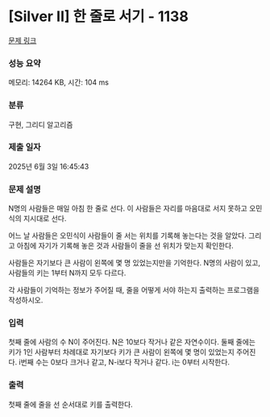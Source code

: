 # [Silver II] 한 줄로 서기 - 1138 

[문제 링크](https://www.acmicpc.net/problem/1138) 

### 성능 요약

메모리: 14264 KB, 시간: 104 ms

### 분류

구현, 그리디 알고리즘

### 제출 일자

2025년 6월 3일 16:45:43

### 문제 설명

<p>N명의 사람들은 매일 아침 한 줄로 선다. 이 사람들은 자리를 마음대로 서지 못하고 오민식의 지시대로 선다.</p>

<p>어느 날 사람들은 오민식이 사람들이 줄 서는 위치를 기록해 놓는다는 것을 알았다. 그리고 아침에 자기가 기록해 놓은 것과 사람들이 줄을 선 위치가 맞는지 확인한다.</p>

<p>사람들은 자기보다 큰 사람이 왼쪽에 몇 명 있었는지만을 기억한다. N명의 사람이 있고, 사람들의 키는 1부터 N까지 모두 다르다.</p>

<p>각 사람들이 기억하는 정보가 주어질 때, 줄을 어떻게 서야 하는지 출력하는 프로그램을 작성하시오.</p>

### 입력 

 <p>첫째 줄에 사람의 수 N이 주어진다. N은 10보다 작거나 같은 자연수이다. 둘째 줄에는 키가 1인 사람부터 차례대로 자기보다 키가 큰 사람이 왼쪽에 몇 명이 있었는지 주어진다. i번째 수는 0보다 크거나 같고, N-i보다 작거나 같다. i는 0부터 시작한다.</p>

### 출력 

 <p>첫째 줄에 줄을 선 순서대로 키를 출력한다.</p>

